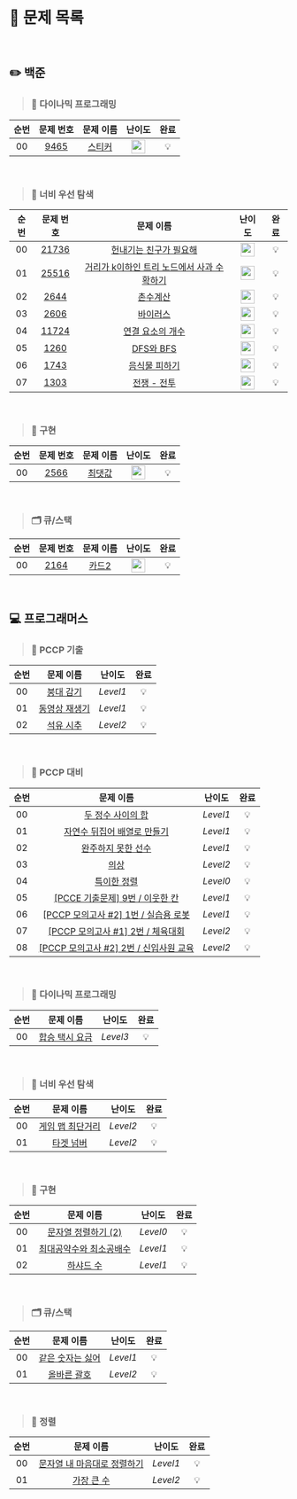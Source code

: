 <br>

# 📖 문제 목록

<br>

## ✏️ 백준

 >### 💭 다이나믹 프로그래밍
| 순번 | 문제 번호 | 문제 이름 | 난이도 |  완료 |
| :-----: | :-----: | :-----: | :-----: | :-----: |
| 00 | [9465](https://www.acmicpc.net/problem/9465) | [스티커](https://www.acmicpc.net/problem/9465) | <img height="25px" width="25px" src="https://static.solved.ac/tier_small/10.svg"/> | 💡 |

<br>

>### 🥽 너비 우선 탐색
| 순번 |                     문제 번호                      |                               문제 이름                               | 난이도 |  완료 |
|:--:|:----------------------------------------------:|:-----------------------------------------------------------------:| :-----: | :-----: |
| 00 | [21736](https://www.acmicpc.net/problem/21736) |       [헌내기는 친구가 필요해](https://www.acmicpc.net/problem/21736)       | <img height="25px" width="25px" src="https://static.solved.ac/tier_small/9.svg"/> | 💡 |
| 01 | [25516](https://www.acmicpc.net/problem/25516) | [거리가 k이하인 트리 노드에서 사과 수확하기](https://www.acmicpc.net/problem/25516) | <img height="25px" width="25px" src="https://static.solved.ac/tier_small/9.svg"/> | 💡 |
| 02 |  [2644](https://www.acmicpc.net/problem/2644)  |           [촌수계산](https://www.acmicpc.net/problem/2644)            | <img height="25px" width="25px" src="https://static.solved.ac/tier_small/9.svg"/> | 💡 |
| 03 |  [2606](https://www.acmicpc.net/problem/2606)  |           [바이러스](https://www.acmicpc.net/problem/2606)            | <img height="25px" width="25px" src="https://static.solved.ac/tier_small/8.svg"/> | 💡 |
| 04 | [11724](https://www.acmicpc.net/problem/11724)  |        [연결 요소의 개수](https://www.acmicpc.net/problem/11724)         | <img height="25px" width="25px" src="https://static.solved.ac/tier_small/9.svg"/> | 💡 |
| 05 | [1260](https://www.acmicpc.net/problem/1260) | [DFS와 BFS](https://www.acmicpc.net/problem/1260) | <img height="25px" width="25px" src="https://static.solved.ac/tier_small/9.svg"/> | 💡 |
| 06 | [1743](https://www.acmicpc.net/problem/1743) | [음식물 피하기](https://www.acmicpc.net/problem/1743) | <img height="25px" width="25px" src="https://static.solved.ac/tier_small/10.svg"/> | 💡 |
| 07 | [1303](https://www.acmicpc.net/problem/1303) | [전쟁 - 전투](https://www.acmicpc.net/problem/1303) | <img height="25px" width="25px" src="https://static.solved.ac/tier_small/10.svg"/> | 💡 |

<br>

>### 🎨 구현
| 순번 | 문제 번호 | 문제 이름 | 난이도 |  완료 |
| :-----: | :-----: | :-----: | :-----: | :-----: |
| 00 | [2566](https://www.acmicpc.net/problem/2566) | [최댓값](https://www.acmicpc.net/problem/2566) | <img height="25px" width="25px" src="https://static.solved.ac/tier_small/3.svg"/> | 💡 |

<br>

>### 🗂️ 큐/스택
| 순번 |                    문제 번호                     |                    문제 이름                    | 난이도 |  완료 |
| :-----: |:--------------------------------------------:|:-------------------------------------------:| :-----: | :-----: |
| 00 | [2164](https://www.acmicpc.net/problem/2164) | [카드2](https://www.acmicpc.net/problem/2164) | <img height="25px" width="25px" src="https://static.solved.ac/tier_small/7.svg"/> | 💡 |

<br>

## 💻 프로그래머스

>### 📝 PCCP 기출
| 순번 |                                             문제 이름                                             |   난이도    | 완료 |
|:--:|:---------------------------------------------------------------------------------------------:|:--------:| :-----: |
| 00 | [붕대 감기](https://school.programmers.co.kr/learn/courses/19344/lessons/242258?language=python3) | *Level1* | 💡 |
| 01 | [동영상 재생기](https://school.programmers.co.kr/learn/courses/30/lessons/340213) | *Level1* | 💡 |
| 02 | [석유 시추](https://school.programmers.co.kr/learn/courses/30/lessons/250136) | *Level2* | 💡 |

<br>

>### 📝 PCCP 대비
| 순번 |                                                문제 이름                                                |   난이도    | 완료 |
|:--:|:---------------------------------------------------------------------------------------------------:|:--------:| :-----: |
| 00 |   [두 정수 사이의 합](https://school.programmers.co.kr/learn/courses/30/lessons/12912?language=python3)    | *Level1* | 💡 |
| 01 | [자연수 뒤집어 배열로 만들기](https://school.programmers.co.kr/learn/courses/30/lessons/12932?language=python3) | *Level1* | 💡 |
| 02 |   [완주하지 못한 선수](https://school.programmers.co.kr/learn/courses/30/lessons/42576?language=python3)    | *Level1* | 💡 |
| 03 |       [의상](https://school.programmers.co.kr/learn/courses/30/lessons/42578?language=python3)        | *Level2* | 💡 |
| 04 |     [특이한 정렬](https://school.programmers.co.kr/learn/courses/30/lessons/120880?language=python3)     | *Level0* | 💡 |
| 05 |     [[PCCE 기출문제] 9번 / 이웃한 칸](https://school.programmers.co.kr/learn/courses/30/lessons/250125)      | *Level1* | 💡 |
| 06 |   [[PCCP 모의고사 #2] 1번 / 실습용 로봇](https://school.programmers.co.kr/learn/courses/30/lessons/121687)    | *Level1* | 💡 |
| 07 |   [[PCCP 모의고사 #1] 2번 / 체육대회](https://school.programmers.co.kr/learn/courses/15008/lessons/121684)   | *Level2* | 💡 |
| 08 |   [[PCCP 모의고사 #2] 2번 / 신입사원 교육](https://school.programmers.co.kr/learn/courses/30/lessons/121688)   | *Level2* | 💡 |

<br>

>### 💭 다이나믹 프로그래밍
| 순번 |    문제 이름     | 난이도 | 완료 |
| :-----: |:------------:| :-----: | :-----: |
| 00 | [합승 택시 요금](https://school.programmers.co.kr/learn/courses/30/lessons/72413) | *Level3* | 💡 |

<br>

>### 🥽 너비 우선 탐색
| 순번 |                                    문제 이름                                    | 난이도 | 완료 |
|:--:|:---------------------------------------------------------------------------:| :-----: | :-----: |
| 00 | [게임 맵 최단거리](https://school.programmers.co.kr/learn/courses/30/lessons/1844) | *Level2* | 💡 |
| 01 |   [타겟 넘버](https://school.programmers.co.kr/learn/courses/30/lessons/43165)   | *Level2* | 💡 |

<br>

>### 🎨 구현
| 순번 |                                      문제 이름                                      | 난이도 | 완료 |
|:--:|:-------------------------------------------------------------------------------:| :-----: | :-----: |
| 00 | [문자열 정렬하기 (2)](https://school.programmers.co.kr/learn/courses/30/lessons/120911) | *Level0* | 💡 |
| 01 | [최대공약수와 최소공배수](https://school.programmers.co.kr/learn/courses/30/lessons/12940) | *Level1* | 💡 |
| 02 |    [하샤드 수](https://school.programmers.co.kr/learn/courses/30/lessons/12947)     | *Level1* | 💡 |

<br>

>### 🗂️ 큐/스택
| 순번 |    문제 이름     | 난이도 | 완료 |
| :-----: |:------------:| :-----: | :-----: |
| 00 | [같은 숫자는 싫어](https://school.programmers.co.kr/learn/courses/30/lessons/12906) | *Level1* | 💡 |
| 01 | [올바른 괄호](https://school.programmers.co.kr/learn/courses/30/lessons/12909) | *Level2* | 💡 |

<br>

>### 🎰 정렬
| 순번 |    문제 이름     | 난이도 | 완료 |
|:--:|:------------:| :-----: | :-----: |
| 00 | [문자열 내 마음대로 정렬하기](https://school.programmers.co.kr/learn/courses/30/lessons/12915) | *Level1* | 💡 |
| 01 | [가장 큰 수](https://school.programmers.co.kr/learn/courses/30/lessons/42746) | *Level2* | 💡 |
